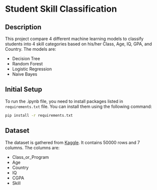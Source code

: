 # Student Skill Classification

## Description

This project compare 4 different machine learning models to classify students into 4 skill categories based on his/her Class, Age, IQ, GPA, and Country. The models are:

-   Decision Tree
-   Random Forest
-   Logistic Regression
-   Naive Bayes

## Initial Setup

To run the .ipynb file, you need to install packages listed in `requirements.txt` file. You can install them using the following command:

```bash
pip install -r requirements.txt
```

## Dataset

The dataset is gathered from [Kaggle](https://www.kaggle.com/datasets/junaid512/random-student-data-set-for-education-purpose). It contains 50000 rows and 7 columns. The columns are:

-   Class_or_Program
-   Age
-   Country
-   IQ
-   CGPA
-   Skill
